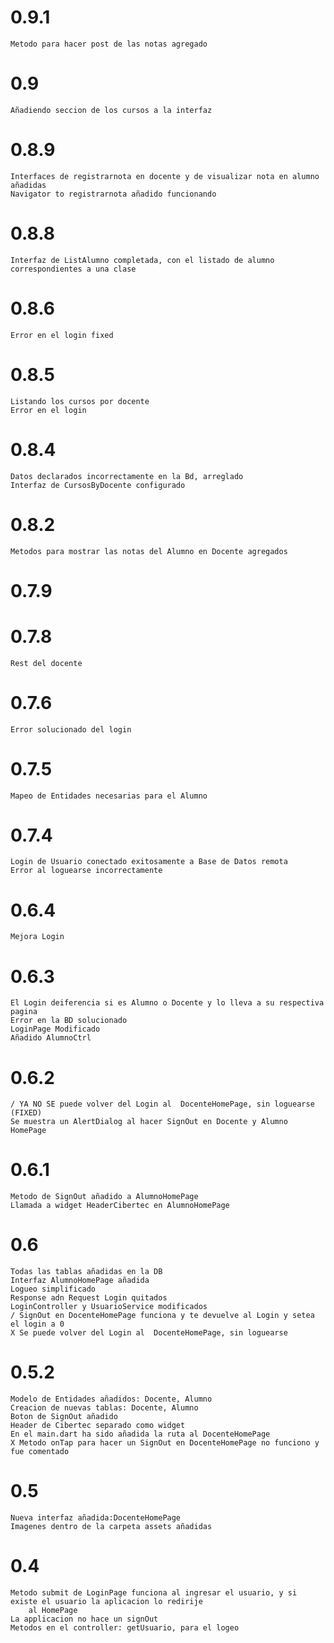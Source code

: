 # 0.9.1
    Metodo para hacer post de las notas agregado
# 0.9
    Añadiendo seccion de los cursos a la interfaz
# 0.8.9
    Interfaces de registrarnota en docente y de visualizar nota en alumno añadidas
    Navigator to registrarnota añadido funcionando
# 0.8.8
    Interfaz de ListAlumno completada, con el listado de alumno correspondientes a una clase
# 0.8.6
    Error en el login fixed
# 0.8.5
    Listando los cursos por docente
    Error en el login
# 0.8.4
    Datos declarados incorrectamente en la Bd, arreglado
    Interfaz de CursosByDocente configurado
# 0.8.2
    Metodos para mostrar las notas del Alumno en Docente agregados
# 0.7.9
# 0.7.8
    Rest del docente
# 0.7.6
    Error solucionado del login
# 0.7.5
    Mapeo de Entidades necesarias para el Alumno
# 0.7.4
    Login de Usuario conectado exitosamente a Base de Datos remota
    Error al loguearse incorrectamente
# 0.6.4
    Mejora Login
# 0.6.3
    El Login deiferencia si es Alumno o Docente y lo lleva a su respectiva pagina
    Error en la BD solucionado
    LoginPage Modificado
    Añadido AlumnoCtrl
# 0.6.2
    / YA NO SE puede volver del Login al  DocenteHomePage, sin loguearse (FIXED) 
    Se muestra un AlertDialog al hacer SignOut en Docente y Alumno HomePage
# 0.6.1
    Metodo de SignOut añadido a AlumnoHomePage
    Llamada a widget HeaderCibertec en AlumnoHomePage
# 0.6
    Todas las tablas añadidas en la DB
    Interfaz AlumnoHomePage añadida
    Logueo simplificado
    Response adn Request Login quitados
    LoginController y UsuarioService modificados
    / SignOut en DocenteHomePage funciona y te devuelve al Login y setea el login a 0
    X Se puede volver del Login al  DocenteHomePage, sin loguearse
# 0.5.2
    Modelo de Entidades añadidos: Docente, Alumno
    Creacion de nuevas tablas: Docente, Alumno 
    Boton de SignOut añadido
    Header de Cibertec separado como widget
    En el main.dart ha sido añadida la ruta al DocenteHomePage
    X Metodo onTap para hacer un SignOut en DocenteHomePage no funciono y fue comentado
# 0.5
    Nueva interfaz añadida:DocenteHomePage
    Imagenes dentro de la carpeta assets añadidas
# 0.4
    Metodo submit de LoginPage funciona al ingresar el usuario, y si existe el usuario la aplicacion lo redirije 
        al HomePage
    La applicacion no hace un signOut
    Metodos en el controller: getUsuario, para el logeo
